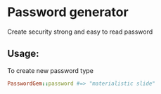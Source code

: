 # Password generator
Create security strong and easy to read password

## Usage:
 To create new password type 
 ``` ruby
 PasswordGem::password #=> "materialistic slide"
 ```
 
